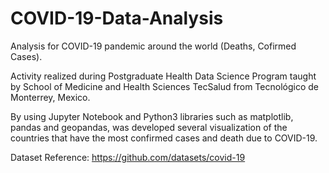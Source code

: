 # COVID-19-Data-Analysis
Analysis for COVID-19 pandemic around the world (Deaths, Cofirmed Cases).

Activity realized during Postgraduate Health Data Science Program taught by School of Medicine and Health Sciences TecSalud from Tecnológico de Monterrey, Mexico.

By using Jupyter Notebook and Python3 libraries such as matplotlib, pandas and geopandas, was developed several visualization of the countries that have the most confirmed cases and death due to COVID-19. 

Dataset Reference:
https://github.com/datasets/covid-19

